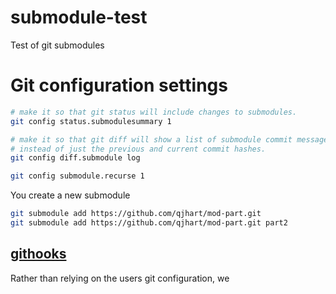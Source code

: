 # submodule-test
Test of git submodules

# Git configuration settings

``` bash
# make it so that git status will include changes to submodules.
git config status.submodulesummary 1

# make it so that git diff will show a list of submodule commit messages
# instead of just the previous and current commit hashes.
git config diff.submodule log

git config submodule.recurse 1
```


You create a new submodule

``` bash
git submodule add https://github.com/qjhart/mod-part.git
git submodule add https://github.com/qjhart/mod-part.git part2
```


## [githooks]

Rather than relying on the users git configuration, we

[githooks]:https://git-scm.com/docs/githooks
[cheatsheet]:https://faun.pub/git-submodule-cheatsheet-29a3bfe443c3
